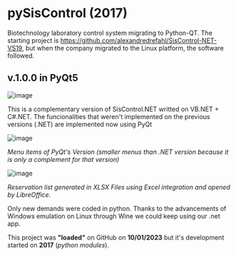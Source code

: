 # pySisControl (2017)

Biotechnology laboratory control system migrating to Python-QT. The starting project is https://github.com/alexandredrefahl/SisControl-NET-VS19, but when the company migrated to the Linux platform, the software followed.

## v.1.0.0 in PyQt5

![image](https://github.com/alexandredrefahl/pySisControl/assets/24326296/e82c80c6-9b3b-43e6-ada2-530502c75f41)

This is a complementary version of SisControl.NET writted on VB.NET + C#.NET. The funcionalities that weren't implemented on the previous versions (.NET) are implemented now using PyQt

![image](https://github.com/alexandredrefahl/pySisControl/assets/24326296/4c28b132-0bb6-4994-92f7-809c730972ec)

_Menu items of PyQt's Version (smaller menus than .NET version because it is only a complement for that version)_

![image](https://github.com/alexandredrefahl/pySisControl/assets/24326296/acc23661-33b9-4e16-abac-66dd81ce28f2)

_Reservation list generated in XLSX Files using Excel integration and opened by LibreOffice._

Only new demands were coded in python. Thanks to the advancements of Windows emulation on Linux through Wine we could keep using our .net app.

This project was **"loaded"** on GitHub on **10/01/2023** but it's development started on **2017** (_python modules_).
